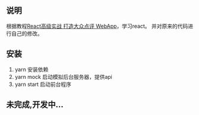 ## 说明

根据教程[React高级实战 打造大众点评 WebApp](http://coding.imooc.com/class/99.html)，学习react。
并对原来的代码进行自己的修改。

## 安装

 1. yarn 安装依赖
 2. yarn mock 启动模拟后台服务器，提供api
 3. yarn start 启动前台程序

## 未完成,开发中...
